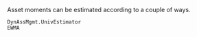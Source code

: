 Asset moments can be estimated according to a couple of ways.

```@docs
DynAssMgmt.UnivEstimator
EWMA
```

